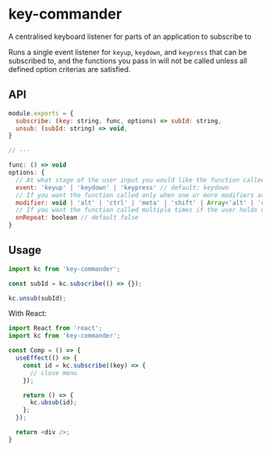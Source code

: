 # key-commander
A centralised keyboard listener for parts of an application to subscribe to

Runs a single event listener for `keyup`, `keydown`, and `keypress` that can be subscribed to, and the functions you pass in will not be called unless all defined option criterias are satisfied.

## API
```js
module.exports = {
  subscribe: (key: string, func, options) => subId: string,
  unsub: (subId: string) => void,
}

// ---

func: () => void
options: {
  // At what stage of the user input you would like the function called
  event: 'keyup' | 'keydown' | 'keypress' // default: keydown
  // If you want the function called only when one or more modifiers are active
  modifier: void | 'alt' | 'ctrl' | 'meta' | 'shift' | Array<'alt' | 'ctrl' | 'meta' | 'shift'> // default: void
  // If you want the function called multiple times if the user holds down a particular key
  onRepeat: boolean // default false
}
```

## Usage

```js
import kc from 'key-commander';

const subId = kc.subscribe(() => {});

kc.unsub(subId);
```

With React:
```js
import React from 'react';
import kc from 'key-commander';

const Comp = () => {
  useEffect(() => {
    const id = kc.subscribe((key) => {
      // close menu
    });

    return () => {
      kc.ubsub(id);
    };
  });

  return <div />;
}
```
